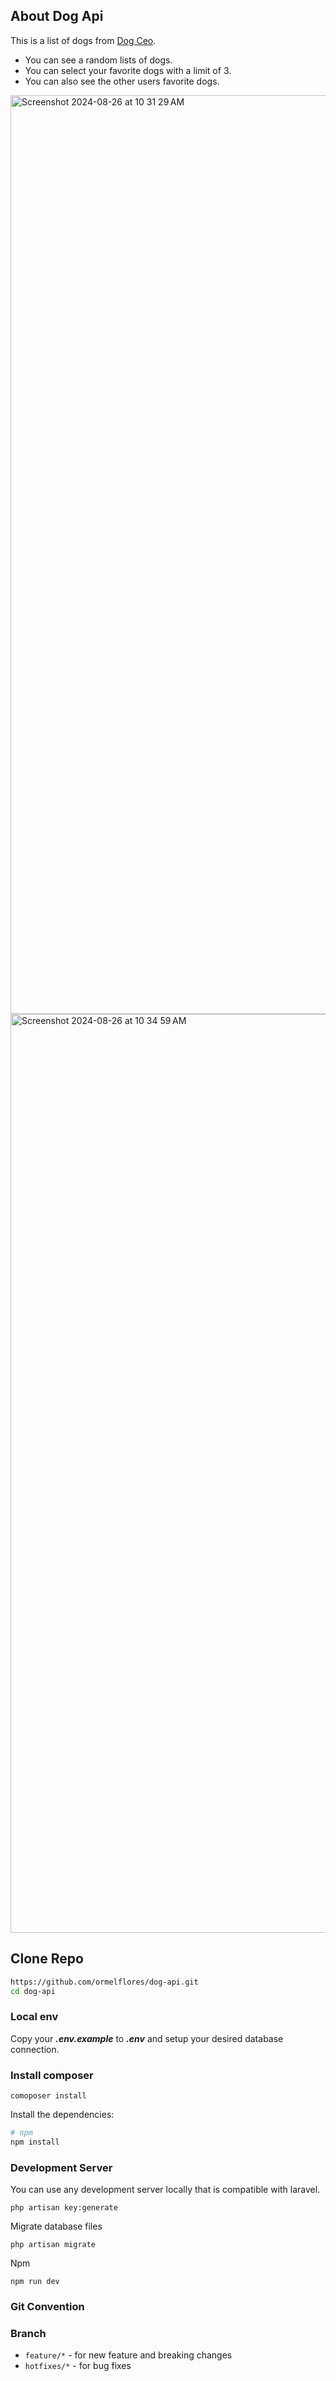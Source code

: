 
## About Dog Api
This is a list of dogs from [Dog Ceo](https://dog.ceo/dog-api/).
- You can see a random lists of dogs.
- You can select your favorite dogs with a limit of 3.
- You can also see the other users favorite dogs.
<img width="1470" alt="Screenshot 2024-08-26 at 10 31 29 AM" src="https://github.com/user-attachments/assets/c5a39807-b2f9-46c7-a4aa-33dbbee4b264">
<img width="1470" alt="Screenshot 2024-08-26 at 10 34 59 AM" src="https://github.com/user-attachments/assets/ed0ba559-a6e8-484e-9861-6db29b7851e3">



## Clone Repo
```bash
https://github.com/ormelflores/dog-api.git
cd dog-api
```

### Local env
Copy your **_.env.example_** to **_.env_** and setup your desired database connection.

### Install composer
```shell
comoposer install
```

Install the dependencies:

```bash
# npm
npm install
```

### Development Server
You can use any development server locally that is compatible with laravel.

```shell
php artisan key:generate
```

Migrate database files
```shell
php artisan migrate
```

Npm
```shell
npm run dev
```

### Git Convention

### Branch

- `feature/*` - for new feature and breaking changes
- `hotfixes/*` - for bug fixes






